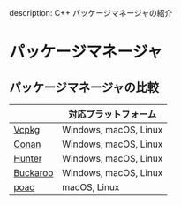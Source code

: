 description: C++ パッケージマネージャの紹介

# パッケージマネージャ

## パッケージマネージャの比較

|                                              | 対応プラットフォーム    |
| -------------------------------------------- | --------------------- |
| [Vcpkg](https://github.com/Microsoft/vcpkg)  | Windows, macOS, Linux |
| [Conan](https://conan.io)                    | Windows, macOS, Linux |
| [Hunter](https://docs.hunter.sh/)            | Windows, macOS, Linux |
| [Buckaroo](https://buckaroo.pm)              | Windows, macOS, Linux |
| [poac](https://poac.pm/)                     | macOS, Linux          |

<!-- sorted by github popularity -->
<!-- どのような情報を列として追加すれば有益？ -->

<!--
## それぞれの特徴

### Vcpkg
説明文

#### 長所

#### 短所


### Conan
説明文

#### 長所

#### 短所



### Hunter
説明文

#### 長所

#### 短所


### Buckaroo
説明文

#### 長所

#### 短所


### poac
説明文

#### 長所

#### 短所


-->
